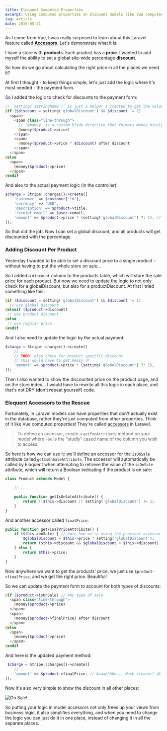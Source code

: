 ```yaml
---
title: Eloquent Computed Properties
excerpt: Using computed properties on Eloquent models like Vue computed properties.
tag: Article
date: 2019-05-21
---
```


As I come from Vue, I was really surprised to learn about this Laravel feature called **[Accessors](https://laravel.com/docs/7.x/eloquent-mutators#introduction)**. Let's demonstrate what it is:

I have a store with **product**s. Each product has a **price**. I wanted to add myself the ability to set a global site-wide percentage **discount**.

So how do we go about calculating the right price in all the places we need it?

At first I thought - to keep things simple, let's just add the logic where it's most needed - the payment form.

So I added the logic to check for discounts to the payment form:

```php
// `setting('settingName')` is just a helper I created to get the value of global settings (with caching built in)
@if ($discount = setting('globalDiscount') && $discount != 1)
  <span>
    <span class="line-through">
      // `@money` is a custom blade directive that formats money nicely
      @money($product->price)
    </span>
    <span>
      @money($product->price * $discount) after discount
    </span>
  </span>
@else
  <span>
    @money($product->price)
  </span>
@endif
```

And also to the actual payment logic (in the controller):﻿

```php
$charge = Stripe::charges()->create([
    'customer' => $customer['id'],
    'currency' => 'USD',
    'description' => $product->title,
    'receipt_email' => $user->email,
    'amount' => $product->price * (setting('globalDiscount') ?: 1), // ahhh this nice ternary shorthand syntax of PHP...
]);
```

So that did the job. Now I can set a global discount, and all products will get discounted with the percentage.

### Adding Discount Per Product

Yesterday I wanted to be able to set a discount price to a single product - without having to put the whole store on sale...

So I added a `discount` column to the products table, which will store the sale price for each product. But now we need to update the logic to not only check for a globalDiscount, but also for a productDiscount. At first I tried something like this:

```php
@if ($discount = setting('globalDiscount') && $discount != 1)
  // use global discount
@elseif ($product->discount)
 // use product discount
@else
 // use regular price
@endif
```

And I also need to update the logic by the actual payment:

```php
$charge = Stripe::charges()->create([
    // ...
    // TODO: also check for product specific discount
    // This would have to get messy 😢
    'amount' => $product->price * (setting('globalDiscount') ?: 1),
]);
```

Then I also wanted to show the discounted price on the product page, and on the store index... I would have to rewrite all this logic in each place, and that's not DRY (**d**on't **r**epeat **y**ourself) code.

### Eloquent Accessors to the Rescue

Fortunately, in Laravel models can have properties that don't actually exist in the database, rather they're just computed from other properties. Think of it like Vue computed properties! They're called [accessors](https://laravel.com/docs/7.x/eloquent-mutators#introduction) in Laravel.

>To define an accessor, create a `getFooAttribute` method on your model where `Foo` is the "studly" cased name of the column you wish to access.

So here is how we can use it: we'll define an accessor for the `isOnSale` attribute called `getIsOnSaleAttribute`. The accessor will automatically be called by Eloquent when attempting to retrieve the value of the `isOnSale` attribute, which will return a Boolean indicating if the product is on sale:

```php
class Product extends Model {

    // ...

    public function getIsOnSaleAttribute() {
        return !!$this->discount || setting('globalDiscount') != 1;
    }
}
```

And another accessor called `finalPrice`:

```php
public function getFinalPriceAttribute() {
    if ($this->onSale) { // note how we're using the previous accessor here!
        $globalDiscount = $this->price * setting('globalDiscount');
        return ($this->discount && $globalDiscount > $this->discount) ? $this->discount : $globalDiscount;
    } else {
        return $this->price;
    }
}
```

Now anywhere we want to get the products' price, we just use `$product->finalPrice`, and we get the right price. Beautiful!

So we can update the payment form to account for both types of discounts:

```php
@if ($product->isOnSale) // any type of sale
  <span class="line-through">
    @money($product->price)
  </span>
  <span>
    @money($product->finalPrice) after discount
  </span>
@else
  <span>
    @money($product->price)
  </span>
@endif
```

And here is the updated payment method:

```php
 $charge = Stripe::charges()->create([
    // ...
    'amount' => $product->finalPrice, // Aaaahhhhh... Much cleaner! 😍
]);
```

Now it's also very simple to show the discount in all other places:

![On Sale!](/content/img/indesign-scripts-sale.jpeg)

So putting your logic in model accessors not only frees up your views from business logic, it also simplifies everything, and when you need to change the logic you can just do it in one place, instead of changing it in all the separate places.
